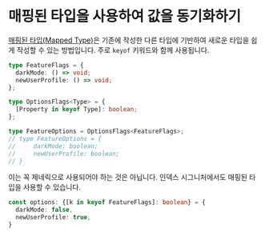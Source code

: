 # 매핑된 타입을 사용하여 값을 동기화하기

[매핑된 타입(Mapped Type)](https://www.typescriptlang.org/docs/handbook/2/mapped-types.html)은 기존에 작성한 다른 타입에 기반하여 새로운 타입을 쉽게 작성할 수 있는 방법입니다. 주로 `keyof` 키워드와 함께 사용됩니다.

```ts
type FeatureFlags = {
  darkMode: () => void;
  newUserProfile: () => void;
};

type OptionsFlags<Type> = {
  [Property in keyof Type]: boolean;
};

type FeatureOptions = OptionsFlags<FeatureFlags>;
// type FeatureOptions = {
//     darkMode: boolean;
//     newUserProfile: boolean;
// }
```

이는 꼭 제네릭으로 사용되어야 하는 것은 아닙니다. 인덱스 시그니처에서도 매핑된 타입을 사용할 수 있습니다.

```ts
const options: {[k in keyof FeatureFlags]: boolean} = {
  darkMode: false,
  newUserProfile: true,
}
```
